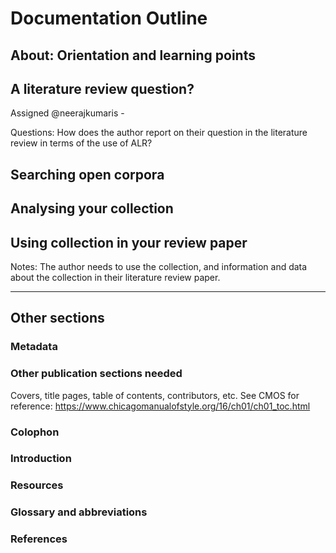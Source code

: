 # Documentation Outline

## About: Orientation and learning points

## A literature review question?

Assigned @neerajkumaris - 

Questions: How does the author report on their question in the literature review in terms of the use of ALR?

## Searching open corpora

## Analysing your collection

## Using collection in your review paper

Notes: The author needs to use the collection, and information and data about the collection in their literature review paper.

---

## Other sections

### Metadata

### Other publication sections needed

Covers, title pages, table of contents, contributors, etc. See CMOS for reference: https://www.chicagomanualofstyle.org/16/ch01/ch01_toc.html

### Colophon

### Introduction

### Resources

### Glossary and abbreviations

### References


